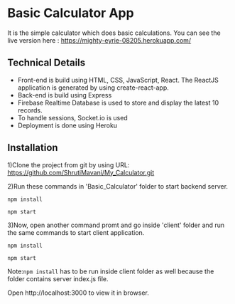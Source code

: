 # Basic Calculator App

It is the simple calculator which does basic calculations. You can see the live version here : https://mighty-eyrie-08205.herokuapp.com/

## Technical Details

* Front-end is build using HTML, CSS, JavaScript, React. The ReactJS application is generated by using create-react-app.
* Back-end is build using Express
* Firebase Realtime Database is used to store and display the latest 10 records.
* To handle sessions, Socket.io is used
* Deployment is done using Heroku
  
  
## Installation

1)Clone the project from git by using URL: https://github.com/ShrutiMavani/My_Calculator.git

2)Run these commands in 'Basic_Calculator' folder to start backend server.
```
npm install
```
```
npm start
```

3)Now, open another command promt and  go inside 'client' folder and run the same commands to start client application.
```
npm install
```
```
npm start
```

Note:```npm install``` has to be run inside client folder as well because the folder contains server index.js file. 

Open http://localhost:3000 to view it in browser.
